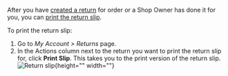 After you have [created a return](https://documentation.spryker.com/docs/en/shop-guide-creating-a-return) for order or a Shop Owner has done it for you, you can [print the return slip](https://documentation.spryker.com/docs/en/return-management-feature-overview).

To print the return slip:

1. Go to *My Account > Returns* page.
2. In the Actions column next to the return you want to print the return slip for, click **Print Slip**. This takes you to the print version of the return slip.
![Return slip](https://spryker.s3.eu-central-1.amazonaws.com/docs/Features/Order+Management/Return+Management/Return+Management+Feature+Overview/return-slip.png){height="" width=""}